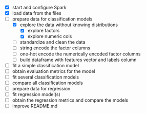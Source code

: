 - [x] start and configure Spark
- [x] load data from the files
- [ ] prepare data for classification models
    - [x] explore the data without knowing distributions
        - [x] explore factors
        - [x] explore numeric cols
    - [ ] standardize and clean the data
    - [ ] string encode the factor columns
    - [ ] one-hot encode the numerically encoded factor columns
    - [ ] build dataframe with features vector and labels column
- [ ] fit a simple classification model
- [ ] obtain evaluation metrics for the model
- [ ] fit several classification models
- [ ] compare all classification models
- [ ] prepare data for regression
- [ ] fit regression model(s)
- [ ] obtain the regression metrics and compare the models
- [ ] improve README.md